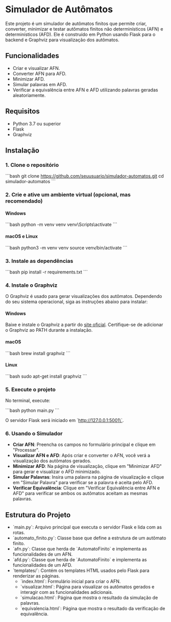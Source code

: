 # Simulador de Autômatos

Este projeto é um simulador de autômatos finitos que permite criar, converter, minimizar e testar autômatos finitos não determinísticos (AFN) e determinísticos (AFD). Ele é construído em Python usando Flask para o backend e Graphviz para visualização dos autômatos.

## Funcionalidades

- Criar e visualizar AFN.
- Converter AFN para AFD.
- Minimizar AFD.
- Simular palavras em AFD.
- Verificar a equivalência entre AFN e AFD utilizando palavras geradas aleatoriamente.

## Requisitos

- Python 3.7 ou superior
- Flask
- Graphviz

## Instalação

### 1. Clone o repositório

\`\`\`bash
git clone https://github.com/seuusuario/simulador-automatos.git
cd simulador-automatos
\`\`\`

### 2. Crie e ative um ambiente virtual (opcional, mas recomendado)

#### Windows

\`\`\`bash
python -m venv venv
venv\Scripts\activate
\`\`\`

#### macOS e Linux

\`\`\`bash
python3 -m venv venv
source venv/bin/activate
\`\`\`

### 3. Instale as dependências

\`\`\`bash
pip install -r requirements.txt
\`\`\`

### 4. Instale o Graphviz

O Graphviz é usado para gerar visualizações dos autômatos. Dependendo do seu sistema operacional, siga as instruções abaixo para instalar:

#### Windows

Baixe e instale o Graphviz a partir do [site oficial](https://graphviz.gitlab.io/_pages/Download/Download_windows.html). Certifique-se de adicionar o Graphviz ao PATH durante a instalação.

#### macOS

\`\`\`bash
brew install graphviz
\`\`\`

#### Linux

\`\`\`bash
sudo apt-get install graphviz
\`\`\`

### 5. Execute o projeto

No terminal, execute:

\`\`\`bash
python main.py
\`\`\`

O servidor Flask será iniciado em \`http://127.0.0.1:5001\`.

### 6. Usando o Simulador

- **Criar AFN**: Preencha os campos no formulário principal e clique em \"Processar\".
- **Visualizar AFN e AFD**: Após criar e converter o AFN, você verá a visualização dos autômatos gerados.
- **Minimizar AFD**: Na página de visualização, clique em \"Minimizar AFD\" para gerar e visualizar o AFD minimizado.
- **Simular Palavras**: Insira uma palavra na página de visualização e clique em \"Simular Palavra\" para verificar se a palavra é aceita pelo AFD.
- **Verificar Equivalência**: Clique em \"Verificar Equivalência entre AFN e AFD\" para verificar se ambos os autômatos aceitam as mesmas palavras.

## Estrutura do Projeto

- \`main.py\`: Arquivo principal que executa o servidor Flask e lida com as rotas.
- \`automato_finito.py\`: Classe base que define a estrutura de um autômato finito.
- \`afn.py\`: Classe que herda de \`AutomatoFinito\` e implementa as funcionalidades de um AFN.
- \`afd.py\`: Classe que herda de \`AutomatoFinito\` e implementa as funcionalidades de um AFD.
- \`templates/\`: Contém os templates HTML usados pelo Flask para renderizar as páginas.
  - \`index.html\`: Formulário inicial para criar o AFN.
  - \`visualizar.html\`: Página para visualizar os autômatos gerados e interagir com as funcionalidades adicionais.
  - \`simulacao.html\`: Página que mostra o resultado da simulação de palavras.
  - \`equivalencia.html\`: Página que mostra o resultado da verificação de equivalência.

